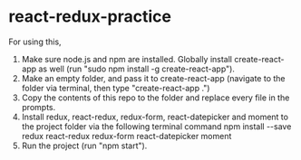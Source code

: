 # react-redux-practice

For using this,

1. Make sure node.js and npm are installed. Globally install create-react-app as well (run "sudo npm install -g create-react-app").
2. Make an empty folder, and pass it to create-react-app (navigate to the folder via terminal, then type "create-react-app .")
3. Copy the contents of this repo to the folder and replace every file in the prompts.
4. Install redux, react-redux, redux-form, react-datepicker and moment to the project folder via the following terminal command
npm install --save redux react-redux redux-form react-datepicker moment
5. Run the project (run "npm start").
